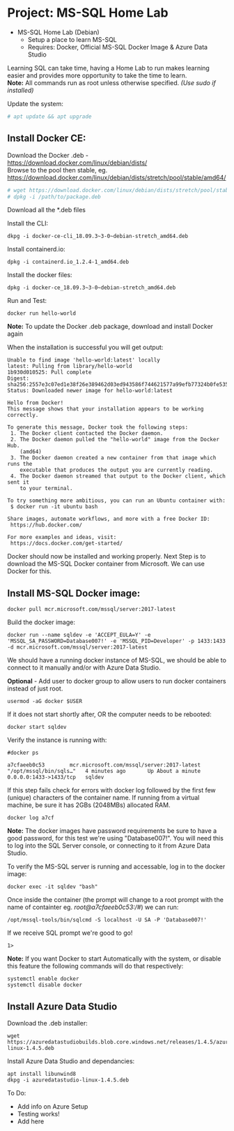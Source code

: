 # Project: MS-SQL Home Lab  
* MS-SQL Home Lab (Debian)
  * Setup a place to learn MS-SQL
  * Requires: Docker, Official MS-SQL Docker Image & Azure Data Studio  

Learning SQL can take time, having a Home Lab to run makes learning easier and provides more opportunity to take the time to learn.  
**Note:** All commands run as root unless otherwise specified. *(Use sudo if installed)*
  
Update the system:  
```bash
# apt update && apt upgrade
```  
## **Install Docker CE:**  

Download the Docker .deb - https://download.docker.com/linux/debian/dists/  
Browse to the pool then stable, eg. https://download.docker.com/linux/debian/dists/stretch/pool/stable/amd64/
```bash
# wget https://download.docker.com/linux/debian/dists/stretch/pool/stable/amd64/docker-ce-cli_18.09.3~3-0~debian-stretch_amd64.deb
# dpkg -i /path/to/package.deb
```  
Download all the \*.deb files  

Install the CLI:  
```
dkpg -i docker-ce-cli_18.09.3~3-0~debian-stretch_amd64.deb
```  
Install containerd.io:  
```
dpkg -i containerd.io_1.2.4-1_amd64.deb  
```

Install the docker files:  
```
dpkg -i docker-ce_18.09.3~3-0~debian-stretch_amd64.deb  
```  

Run and Test:  
```
docker run hello-world  
```

**Note:**  To update the Docker .deb package, download and install Docker again  
  
When the installation is successful you will get output:  

```
Unable to find image 'hello-world:latest' locally
latest: Pulling from library/hello-world
1b930d010525: Pull complete 
Digest: sha256:2557e3c07ed1e38f26e389462d03ed943586f744621577a99efb77324b0fe535
Status: Downloaded newer image for hello-world:latest

Hello from Docker!
This message shows that your installation appears to be working correctly.

To generate this message, Docker took the following steps:
 1. The Docker client contacted the Docker daemon.
 2. The Docker daemon pulled the "hello-world" image from the Docker Hub.
    (amd64)
 3. The Docker daemon created a new container from that image which runs the
    executable that produces the output you are currently reading.
 4. The Docker daemon streamed that output to the Docker client, which sent it
    to your terminal.

To try something more ambitious, you can run an Ubuntu container with:
 $ docker run -it ubuntu bash

Share images, automate workflows, and more with a free Docker ID:
 https://hub.docker.com/

For more examples and ideas, visit:
 https://docs.docker.com/get-started/
 ```

Docker should now be installed and working properly. Next Step is to download the MS-SQL Docker container from Microsoft. We can use Docker for this.  

## **Install MS-SQL Docker image:**  

```
docker pull mcr.microsoft.com/mssql/server:2017-latest
```  

Build the docker image:  
```
docker run --name sqldev -e 'ACCEPT_EULA=Y' -e 'MSSQL_SA_PASSWORD=Database007!' -e 'MSSQL_PID=Developer' -p 1433:1433 -d mcr.microsoft.com/mssql/server:2017-latest
```  
We should have a running docker instance of MS-SQL, we should be able to connect to it manually and/or with Azure Data Studio.

**Optional** - Add user to docker group to allow users to run docker containers instead of just root.  
```
usermod -aG docker $USER
```

If it does not start shortly after, OR the computer needs to be rebooted:  

```
docker start sqldev
```  

Verify the instance is running with:

```
#docker ps

a7cfaeeb0c53        mcr.microsoft.com/mssql/server:2017-latest   "/opt/mssql/bin/sqls…"   4 minutes ago       Up About a minute   0.0.0.0:1433->1433/tcp   sqldev

```
If this step fails check for errors with docker log followed by the first few (unique) characters of the container name. If running from a virtual machine, be sure it has 2GBs (2048MBs) allocated RAM.  

```
docker log a7cf
```

**Note:** The docker images have password requirements be sure to have a good password, for this test we're using "Database007!". You will need this to log into the SQL Server console, or connecting to it from Azure Data Studio.  

To verify the MS-SQL server is running and accessable, log in to the docker image:  

```
docker exec -it sqldev "bash"
```  

Once inside the container (the prompt will change to a root prompt with the name of containter eg. *root@a7cfaeeb0c53:/#*)  we can run:  

```
/opt/mssql-tools/bin/sqlcmd -S localhost -U SA -P 'Database007!'
```
If we receive SQL prompt we're good to go!
```
1>
```  
**Note:** If you want Docker to start Automatically with the system, or disable this feature the following commands will do that respectively:  
```
systemctl enable docker
systemctl disable docker
```

## **Install Azure Data Studio**  

Download the .deb installer:

```
wget https://azuredatastudiobuilds.blob.core.windows.net/releases/1.4.5/azuredatastudio-linux-1.4.5.deb
```  

Install Azure Data Studio and dependancies:  

```
apt install libunwind8
dkpg -i azuredatastudio-linux-1.4.5.deb
```

To Do:  
- Add info on Azure Setup
- Testing works!
- Add here
